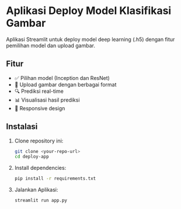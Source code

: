 # Aplikasi Deploy Model Klasifikasi Gambar

Aplikasi Streamlit untuk deploy model deep learning (.h5) dengan fitur pemilihan model dan upload gambar.

## Fitur
- ✅ Pilihan model (Inception dan ResNet)
- 📁 Upload gambar dengan berbagai format
- 🔍 Prediksi real-time
- 📊 Visualisasi hasil prediksi
- 📱 Responsive design

## Instalasi

1. Clone repository ini:
    ```bash
    git clone <your-repo-url>
    cd deploy-app

2. Install dependencies:
   ```bash
   pip install -r requirements.txt
3. Jalankan Aplikasi:
   ```bash
   streamlit run app.py
